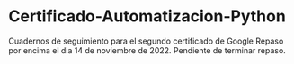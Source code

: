# Certificado-Automatizacion-Python
Cuadernos de seguimiento para el segundo certificado de Google
Repaso por encima el dia 14 de noviembre de 2022.
Pendiente de terminar repaso.
